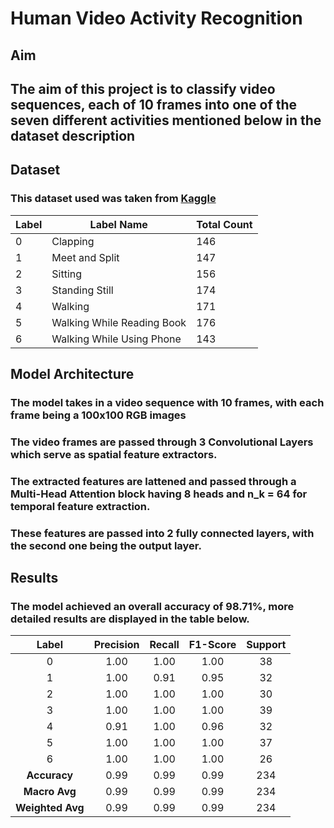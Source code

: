 # Human Video Activity Recognition

## Aim 
## The aim of this project is to classify video sequences, each of 10 frames into one of the seven different activities mentioned below in the dataset description

## Dataset
### This dataset used was taken from [Kaggle](https://www.kaggle.com/datasets/sharjeelmazhar/human-activity-recognition-video-dataset)

| Label | Label Name                      | Total Count |
|-------|---------------------------------|-------------|
| 0     | Clapping                        | 146         |
| 1     | Meet and Split                  | 147         |
| 2     | Sitting                         | 156         |
| 3     | Standing Still                  | 174         |
| 4     | Walking                         | 171         |
| 5     | Walking While Reading Book      | 176         |
| 6     | Walking While Using Phone       | 143         |


## Model Architecture

### The model takes in a video sequence with 10 frames, with each frame being a 100x100 RGB images

### The video frames are passed through 3 Convolutional Layers which serve as spatial feature extractors.

### The extracted features are lattened and passed through a Multi-Head Attention block having 8 heads and n_k = 64 for temporal feature extraction. 

### These features are passed into 2 fully connected layers, with the second one being the output layer.


## Results

### The model achieved an overall accuracy of 98.71%, more detailed results are displayed in the table below.

|    Label    | Precision | Recall | F1-Score | Support |
|:-----------:|:---------:|:------:|:--------:|:-------:|
|      0      |   1.00    |  1.00  |   1.00   |   38    |
|      1      |   1.00    |  0.91  |   0.95   |   32    |
|      2      |   1.00    |  1.00  |   1.00   |   30    |
|      3      |   1.00    |  1.00  |   1.00   |   39    |
|      4      |   0.91    |  1.00  |   0.96   |   32    |
|      5      |   1.00    |  1.00  |   1.00   |   37    |
|      6      |   1.00    |  1.00  |   1.00   |   26    |
| **Accuracy** |   0.99    |  0.99  |   0.99   |  234    |
| **Macro Avg**|   0.99    |  0.99  |   0.99   |  234    |
|**Weighted Avg**| 0.99    |  0.99  |   0.99   |  234    |
